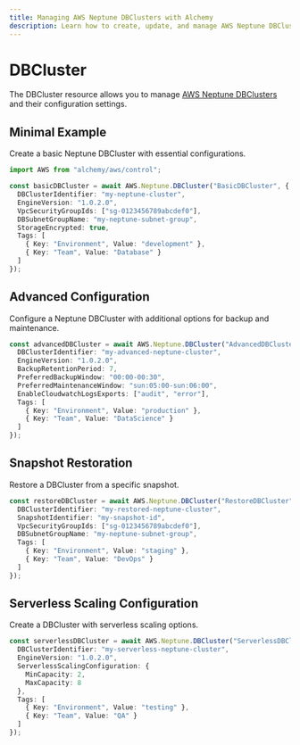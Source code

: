 ```yaml
---
title: Managing AWS Neptune DBClusters with Alchemy
description: Learn how to create, update, and manage AWS Neptune DBClusters using Alchemy Cloud Control.
---
```


# DBCluster

The DBCluster resource allows you to manage [AWS Neptune DBClusters](https://docs.aws.amazon.com/neptune/latest/userguide/) and their configuration settings.

## Minimal Example

Create a basic Neptune DBCluster with essential configurations.

```ts
import AWS from "alchemy/aws/control";

const basicDBCluster = await AWS.Neptune.DBCluster("BasicDBCluster", {
  DBClusterIdentifier: "my-neptune-cluster",
  EngineVersion: "1.0.2.0",
  VpcSecurityGroupIds: ["sg-0123456789abcdef0"],
  DBSubnetGroupName: "my-neptune-subnet-group",
  StorageEncrypted: true,
  Tags: [
    { Key: "Environment", Value: "development" },
    { Key: "Team", Value: "Database" }
  ]
});
```

## Advanced Configuration

Configure a Neptune DBCluster with additional options for backup and maintenance.

```ts
const advancedDBCluster = await AWS.Neptune.DBCluster("AdvancedDBCluster", {
  DBClusterIdentifier: "my-advanced-neptune-cluster",
  EngineVersion: "1.0.2.0",
  BackupRetentionPeriod: 7,
  PreferredBackupWindow: "00:00-00:30",
  PreferredMaintenanceWindow: "sun:05:00-sun:06:00",
  EnableCloudwatchLogsExports: ["audit", "error"],
  Tags: [
    { Key: "Environment", Value: "production" },
    { Key: "Team", Value: "DataScience" }
  ]
});
```

## Snapshot Restoration

Restore a DBCluster from a specific snapshot.

```ts
const restoreDBCluster = await AWS.Neptune.DBCluster("RestoreDBCluster", {
  DBClusterIdentifier: "my-restored-neptune-cluster",
  SnapshotIdentifier: "my-snapshot-id",
  VpcSecurityGroupIds: ["sg-0123456789abcdef0"],
  DBSubnetGroupName: "my-neptune-subnet-group",
  Tags: [
    { Key: "Environment", Value: "staging" },
    { Key: "Team", Value: "DevOps" }
  ]
});
```

## Serverless Scaling Configuration

Create a DBCluster with serverless scaling options.

```ts
const serverlessDBCluster = await AWS.Neptune.DBCluster("ServerlessDBCluster", {
  DBClusterIdentifier: "my-serverless-neptune-cluster",
  EngineVersion: "1.0.2.0",
  ServerlessScalingConfiguration: {
    MinCapacity: 2,
    MaxCapacity: 8
  },
  Tags: [
    { Key: "Environment", Value: "testing" },
    { Key: "Team", Value: "QA" }
  ]
});
```